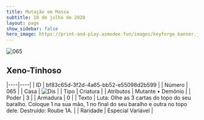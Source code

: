 ```yaml
---
title: Mutação em Massa
subtitle: 10 de julho de 2020
layout: page
show_sidebar: false
hero_image: https://print-and-play.asmodee.fun/images/keyforge_banner.jpg
---
```


![065](https://cdn.keyforgegame.com/media/card_front/pt/479_065_3M885P4MH5RP_pt.png)

## Xeno-Tinhoso

|----|----|
| ID | bf83c65d-3f2d-4a65-bb52-e55098d2b599 |
| Número | 065 |
| Casa | ![Dis](https://archonarcana.com/images/thumb/e/e8/Dis.png/22px-Dis.png "Dis") |
| Tipo | Criatura |
| Atributos | Mutante • Demônio |
| Poder | 3 |
| Armadura | 0 |
| Texto | Luta: Olhe as 3 cartas do topo do seu baralho. Coloque 1 na sua mão, 1 no final do seu baralho e outra no topo dele.  Destruído: Roube 1A. |
| Raridade | Especial Variável |

